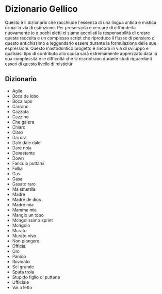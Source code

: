 # Dizionario Gellico 
Questo è il dizionario che racchiude l'essenza di una lingua antica e mistica ormai in via di estinzione.
Per preservarla e cercare di diffonderla nuovamente io e pochi eletti ci siamo accollati la responsabilità di creare questa raccolta e un complesso script che riproduce il flusso di pensiero di questo antichissimo e leggendario essere durante la formulazione delle sue espressioni.
Questo mastodontico progetto è ancora in via di sviluppo e qualsiasi tipo di contributo alla causa sarà estremamente apprezzato data la sua complessità e le difficoltà che si riscontrano durante studi riguardanti esseri di questo livello di misticità.

## Dizionario

- Agile
- Boca de lobo
- Boca lupo
- Carraho
- Cazzata
- Cazzino
- Che galera
- Chiaro
- Claro
- Dai ora
- Dale dale dale
- Dare noia
- Devastante
- Down
- Fanculo puttana
- Follia 
- Gas
- Gasa
- Gasato raro
- Ma smettila
- Madre
- Madre de dios
- Madre mia
- Mamma mia
- Mangio un topo
- Mongolissimo sprint
- Mongolo 
- Murato
- Murato vivo
- Non piangere
- Official 
- Oro
- Panico 
- Rovinato
- Sei grande
- Sputa troia
- Stupido figlio di puttana 
- Ufficiale
- Vai a letto



